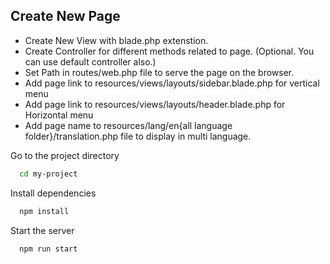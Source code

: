
## Create New Page

- Create New View with blade.php extenstion.
- Create Controller for different methods related to page. (Optional. You can use default controller also.)
- Set Path in routes/web.php file to serve the page on the browser.
- Add page link to resources/views/layouts/sidebar.blade.php for vertical menu
- Add page link to resources/views/layouts/header.blade.php for Horizontal menu
- Add page name to resources/lang/en{all language folder}/translation.php file to display in multi language.


Go to the project directory

```bash
  cd my-project
```

Install dependencies

```bash
  npm install
```

Start the server

```bash
  npm run start
```

